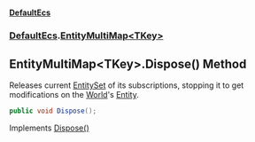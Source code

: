 #### [DefaultEcs](DefaultEcs.md 'DefaultEcs')
### [DefaultEcs](DefaultEcs.md#DefaultEcs 'DefaultEcs').[EntityMultiMap&lt;TKey&gt;](EntityMultiMap_TKey_.md 'DefaultEcs.EntityMultiMap&lt;TKey&gt;')
## EntityMultiMap&lt;TKey&gt;.Dispose() Method
Releases current [EntitySet](EntitySet.md 'DefaultEcs.EntitySet') of its subscriptions, stopping it to get modifications on the [World](EntityMultiMap_TKey__World.md 'DefaultEcs.EntityMultiMap&lt;TKey&gt;.World')'s [Entity](Entity.md 'DefaultEcs.Entity').  
```csharp
public void Dispose();
```

Implements [Dispose()](https://docs.microsoft.com/en-us/dotnet/api/System.IDisposable.Dispose 'System.IDisposable.Dispose')  
